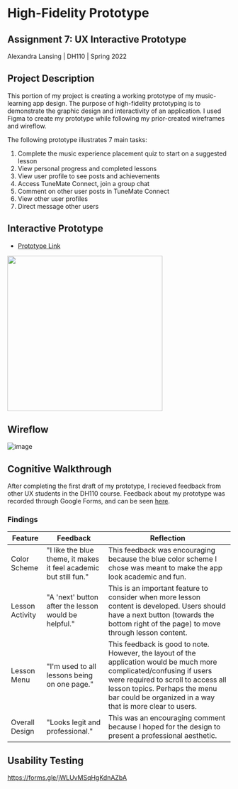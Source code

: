 # High-Fidelity Prototype

## Assignment 7: UX Interactive Prototype
Alexandra Lansing | DH110 | Spring 2022

## Project Description
This portion of my project is creating a working prototype of my music-learning app design. The purpose of high-fidelity prototyping is to demonstrate the graphic design and interactivity of an application. I used Figma to create my prototype while following my prior-created wireframes and wireflow. 

The following prototype illustrates 7 main tasks:
1. Complete the music experience placement quiz to start on a suggested lesson
2. View personal progress and completed lessons
3. View user profile to see posts and achievements
4. Access TuneMate Connect, join a group chat
5. Comment on other user posts in TuneMate Connect
6. View other user profiles
7. Direct message other users

## Interactive Prototype

   - [Prototype Link](https://www.figma.com/proto/mTNDVQ6mx5xMnPFgbBonm6/Interactive-Prototype?node-id=2%3A99&scaling=scale-down&page-id=0%3A1&starting-point-node-id=2%3A99)

<a href="https://www.figma.com/proto/mTNDVQ6mx5xMnPFgbBonm6/Interactive-Prototype?node-id=2%3A99&scaling=scale-down&page-id=0%3A1&starting-point-node-id=2%3A99">
  <img src="https://user-images.githubusercontent.com/61765607/169178796-ed5b3065-06f8-423b-a935-38b375ee093c.png" height="350px"/>
</a>

## Wireflow
![image](https://user-images.githubusercontent.com/61765607/169180567-50b7e33d-6e61-4392-9bac-89d639b1df4e.png)


## Cognitive Walkthrough
After completing the first draft of my prototype, I recieved feedback from other UX students in the DH110 course. Feedback about my prototype was recorded through Google Forms, and can be seen [here](https://docs.google.com/document/d/1De325Z9QuXnAkKbLBi8ejk8dKOU9v8-tDfxbD_bGsUg/edit?usp=sharing).

### Findings
| Feature | Feedback | Reflection |
|---|---|---|
| Color Scheme | "I like the blue theme, it makes it feel academic but still fun." | This feedback was encouraging because the blue color scheme I chose was meant to make the app look academic and fun. |
| Lesson Activity | "A 'next' button after the lesson would be helpful." | This is an important feature to consider when more lesson content is developed. Users should have a next button (towards the bottom right of the page) to move through lesson content.  |
| Lesson Menu | "I'm used to all lessons being on one page." | This feedback is good to note. However, the layout of the application would be much more complicated/confusing if users were required to scroll to access all lesson topics. Perhaps the menu bar could be organized in a way that is more clear to users. |
| Overall Design | "Looks legit and professional." | This was an encouraging comment because I hoped for the design to present a professional aesthetic. |


## Usability Testing
https://forms.gle/jWLUvMSqHgKdnAZbA
